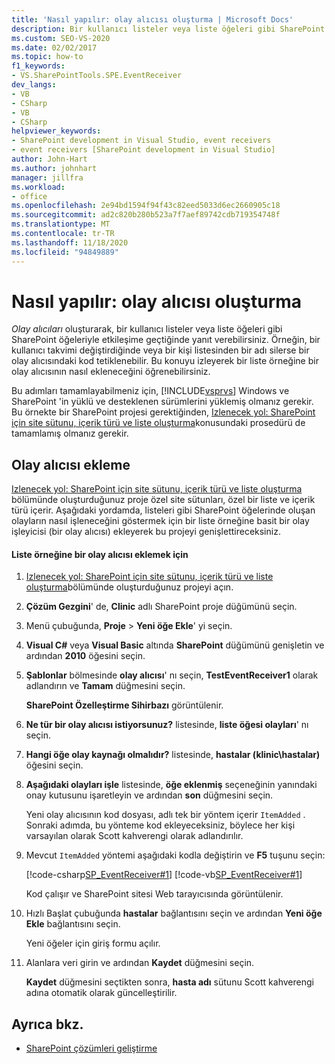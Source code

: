```yaml
---
title: 'Nasıl yapılır: olay alıcısı oluşturma | Microsoft Docs'
description: Bir kullanıcı listeler veya liste öğeleri gibi SharePoint öğeleriyle etkileşime geçtiğinde yanıt verebilmeniz için bir olay alıcısı oluşturun.
ms.custom: SEO-VS-2020
ms.date: 02/02/2017
ms.topic: how-to
f1_keywords:
- VS.SharePointTools.SPE.EventReceiver
dev_langs:
- VB
- CSharp
- VB
- CSharp
helpviewer_keywords:
- SharePoint development in Visual Studio, event receivers
- event receivers [SharePoint development in Visual Studio]
author: John-Hart
ms.author: johnhart
manager: jillfra
ms.workload:
- office
ms.openlocfilehash: 2e94bd1594f94f43c82eed5033d6ec2660905c18
ms.sourcegitcommit: ad2c820b280b523a7f7aef89742cdb719354748f
ms.translationtype: MT
ms.contentlocale: tr-TR
ms.lasthandoff: 11/18/2020
ms.locfileid: "94849889"
---
```

# <a name="how-to-create-an-event-receiver"></a>Nasıl yapılır: olay alıcısı oluşturma
  *Olay alıcıları* oluşturarak, bir kullanıcı listeler veya liste öğeleri gibi SharePoint öğeleriyle etkileşime geçtiğinde yanıt verebilirsiniz. Örneğin, bir kullanıcı takvimi değiştirdiğinde veya bir kişi listesinden bir adı silerse bir olay alıcısındaki kod tetiklenebilir. Bu konuyu izleyerek bir liste örneğine bir olay alıcısının nasıl ekleneceğini öğrenebilirsiniz.

 Bu adımları tamamlayabilmeniz için, [!INCLUDE[vsprvs](../sharepoint/includes/vsprvs-md.md)] Windows ve SharePoint 'in yüklü ve desteklenen sürümlerini yüklemiş olmanız gerekir. Bu örnekte bir SharePoint projesi gerektiğinden, [Izlenecek yol: SharePoint için site sütunu, içerik türü ve liste oluşturma](../sharepoint/walkthrough-create-a-site-column-content-type-and-list-for-sharepoint.md)konusundaki prosedürü de tamamlamış olmanız gerekir.

## <a name="adding-an-event-receiver"></a>Olay alıcısı ekleme
 [Izlenecek yol: SharePoint için site sütunu, içerik türü ve liste oluşturma](../sharepoint/walkthrough-create-a-site-column-content-type-and-list-for-sharepoint.md) bölümünde oluşturduğunuz proje özel site sütunları, özel bir liste ve içerik türü içerir. Aşağıdaki yordamda, listeleri gibi SharePoint öğelerinde oluşan olayların nasıl işleneceğini göstermek için bir liste örneğine basit bir olay işleyicisi (bir olay alıcısı) ekleyerek bu projeyi genişlettireceksiniz.

#### <a name="to-add-an-event-receiver-to-the-list-instance"></a>Liste örneğine bir olay alıcısı eklemek için

1. [Izlenecek yol: SharePoint için site sütunu, içerik türü ve liste oluşturma](../sharepoint/walkthrough-create-a-site-column-content-type-and-list-for-sharepoint.md)bölümünde oluşturduğunuz projeyi açın.

2. **Çözüm Gezgini**' de, **Clinic** adlı SharePoint proje düğümünü seçin.

3. Menü çubuğunda, **Proje**  >  **Yeni öğe Ekle**' yi seçin.

4. **Visual C#** veya **Visual Basic** altında **SharePoint** düğümünü genişletin ve ardından **2010** öğesini seçin.

5. **Şablonlar** bölmesinde **olay alıcısı**' nı seçin, **TestEventReceiver1** olarak adlandırın ve **Tamam** düğmesini seçin.

     **SharePoint Özelleştirme Sihirbazı** görüntülenir.

6. **Ne tür bir olay alıcısı istiyorsunuz?** listesinde, **liste öğesi olayları**' nı seçin.

7. **Hangi öğe olay kaynağı olmalıdır?** listesinde, **hastalar (klinic\hastalar)** öğesini seçin.

8. **Aşağıdaki olayları işle** listesinde, **öğe eklenmiş** seçeneğinin yanındaki onay kutusunu işaretleyin ve ardından **son** düğmesini seçin.

     Yeni olay alıcısının kod dosyası, adlı tek bir yöntem içerir `ItemAdded` . Sonraki adımda, bu yönteme kod ekleyeceksiniz, böylece her kişi varsayılan olarak Scott kahverengi olarak adlandırılır.

9. Mevcut `ItemAdded` yöntemi aşağıdaki kodla değiştirin ve **F5** tuşunu seçin:

     [!code-csharp[SP_EventReceiver#1](../sharepoint/codesnippet/CSharp/CustomField1/TestEventReceiver1/TestEventReceiver1.cs#1)]
     [!code-vb[SP_EventReceiver#1](../sharepoint/codesnippet/VisualBasic/CustomField1_VB/EventReceiver1/EventReceiver1.vb#1)]

     Kod çalışır ve SharePoint sitesi Web tarayıcısında görüntülenir.

10. Hızlı Başlat çubuğunda **hastalar** bağlantısını seçin ve ardından **Yeni öğe Ekle** bağlantısını seçin.

     Yeni öğeler için giriş formu açılır.

11. Alanlara veri girin ve ardından **Kaydet** düğmesini seçin.

     **Kaydet** düğmesini seçtikten sonra, **hasta adı** sütunu Scott kahverengi adına otomatik olarak güncelleştirilir.

## <a name="see-also"></a>Ayrıca bkz.

- [SharePoint çözümleri geliştirme](../sharepoint/developing-sharepoint-solutions.md)